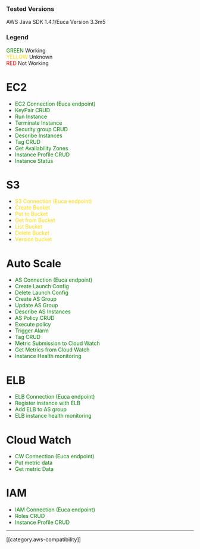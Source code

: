 
### Tested Versions
AWS Java SDK 1.4.1/Euca Version 3.3m5

### Legend
<font color="green">GREEN</font> Working <br>
<font color="gold">YELLOW</font> Unknown <br>
<font color="red">RED</font> Not Working <br>

# EC2
* <font color="green">EC2 Connection (Euca endpoint)</font> 
* <font color="green">KeyPair CRUD</font> 
* <font color="green">Run Instance</font> 
* <font color="green">Terminate Instance</font> 
* <font color="green">Security group CRUD</font> 
* <font color="green">Describe Instances</font> 
* <font color="green">Tag CRUD</font> 
* <font color="green">Get Availability Zones</font> 
* <font color="green">Instance Profile CRUD</font> 
* <font color="green">Instance Status</font> 

# S3
* <font color="gold">S3 Connection (Euca endpoint)</font> 
* <font color="gold">Create Bucket</font>
* <font color="gold">Put to Bucket</font>
* <font color="gold">Get from Bucket</font>
* <font color="gold">List Bucket</font>
* <font color="gold">Delete Bucket</font>
* <font color="gold">Version bucket</font>

# Auto Scale  
* <font color="green">AS Connection (Euca endpoint)</font> 
* <font color="green">Create Launch Config</font> 
* <font color="green">Delete Launch Config</font> 
* <font color="green">Create AS Group</font> 
* <font color="green">Update AS Group</font> 
* <font color="green">Describe AS Instances</font> 
* <font color="green">AS Policy CRUD</font> 
* <font color="green">Execute policy</font> 
* <font color="green">Trigger Alarm</font> 
* <font color="green">Tag CRUD</font> 
* <font color="green">Metric Submission to Cloud Watch</font> 
* <font color="green">Get Metrics from Cloud Watch</font> 
* <font color="green">Instance Health monitoring</font> 

# ELB
* <font color="green">ELB Connection (Euca endpoint)</font>
* <font color="green">Register instance with ELB</font>
* <font color="green">Add ELB to AS group</font>
* <font color="green">ELB instance health monitoring</font>

# Cloud Watch
* <font color="green">CW Connection (Euca endpoint)</font> 
* <font color="green">Put metric data</font> 
* <font color="green">Get metric Data</font> 

# IAM
* <font color="green">IAM Connection (Euca endpoint)</font> 
* <font color="green">Roles CRUD</font> 
* <font color="green">Instance Profile CRUD</font> 

*****

[[category.aws-compatibility]]